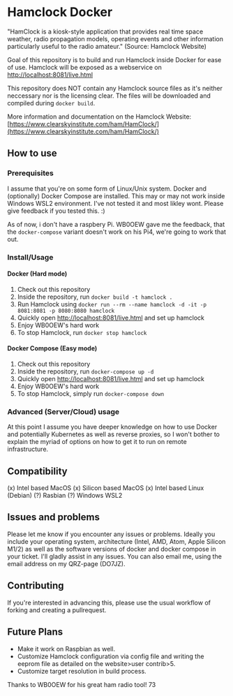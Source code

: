 # Hamclock Docker

"HamClock is a kiosk-style application that provides real time space weather, radio propagation models, operating events and other information particularly useful to the radio amateur." (Source: Hamclock Website)

Goal of this repository is to build and run Hamclock inside Docker for ease of use.
Hamclock will be exposed as a webservice on [http://localhost:8081/live.html](http://localhost:8081/live.html)

This repository does NOT contain any Hamclock source files as it's neither neccessary nor is the licensing clear. The files will be downloaded and compiled during `docker build`.

More information and documentation on the Hamclock Website:
[https://www.clearskyinstitute.com/ham/HamClock/](https://www.clearskyinstitute.com/ham/HamClock/)

## How to use
### Prerequisites
I assume that you're on some form of Linux/Unix system.
Docker and (optionally) Docker Compose are installed.
This may or may not work inside Windows WSL2 environment. I've not tested it and most likley wont. Please give feedback if you tested this. :)

As of now, i don't have a raspbery Pi. WB0OEW gave me the feedback, that the `docker-compose` variant doesn't work on his Pi4, we're going to work that out.

### Install/Usage
#### Docker (Hard mode)
1. Check out this repository
2. Inside the repository, run `docker build -t hamclock .`
3. Run Hamclock using `docker run --rm --name hamclock -d -it -p 8081:8081 -p 8080:8080 hamclock`
4. Quickly open [http://localhost:8081/live.html](http://localhost:8081/live.html) and set up hamclock
5. Enjoy WB0OEW's hard work
6. To stop Hamclock, run `docker stop hamclock`

#### Docker Compose (Easy mode)
1. Check out this repository
2. Inside the repository, run `docker-compose up -d`
3. Quickly open [http://localhost:8081/live.html](http://localhost:8081/live.html) and set up hamclock
4. Enjoy WB0OEW's hard work
5. To stop Hamclock, simply run `docker-compose down`

### Advanced (Server/Cloud) usage
At this point I assume you have deeper knowledge on how to use Docker and potentially Kubernetes as well as reverse proxies, so I won't bother to explain the myriad of options on how to get it to run on remote infrastructure.

## Compatibility
(x) Intel based MacOS
(x) Silicon based MacOS
(x) Intel based Linux (Debian)
(?) Rasbian
(?) Windows WSL2

## Issues and problems
Please let me know if you encounter any issues or problems. Ideally you include your operating system, architecture (Intel, AMD, Atom, Apple Silicon M1/2) as well as the software versions of docker and docker compose in your ticket. I'll gladly assist in any issues. You can also email me, using the email address on my QRZ-page (DO7JZ).

## Contributing
If you're interested in advancing this, please use the usual workflow of forking and creating a pullrequest.

## Future Plans
* Make it work on Raspbian as well.
* Customize Hamclock configuration via config file and writing the eeprom file as detailed on the website>user contrib>5.
* Customize target resolution in build process.

Thanks to WB0OEW for his great ham radio tool!
73

